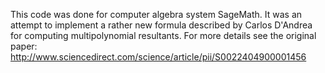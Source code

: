 This code was done for computer algebra system SageMath. It was an attempt to implement а rather new formula described by Carlos D'Andrea for computing multipolynomial resultants. For more details see the original paper:
http://www.sciencedirect.com/science/article/pii/S0022404900001456
